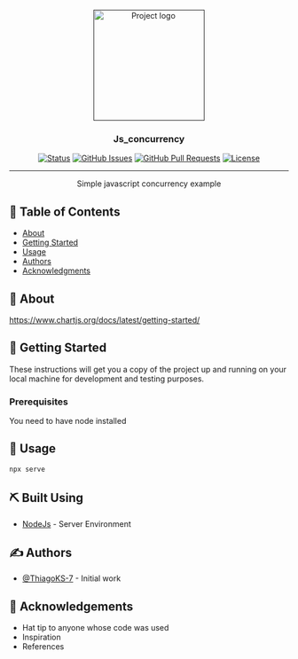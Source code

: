 <p align="center">
  <a href="" rel="noopener">
 <img width=200px height=200px src="https://i.imgur.com/6wj0hh6.jpg" alt="Project logo"></a>
</p>

<h3 align="center">Js_concurrency</h3>

<div align="center">

[![Status](https://img.shields.io/badge/status-active-success.svg)]()
[![GitHub Issues](https://img.shields.io/github/issues/kylelobo/The-Documentation-Compendium.svg)](https://github.com/kylelobo/The-Documentation-Compendium/issues)
[![GitHub Pull Requests](https://img.shields.io/github/issues-pr/kylelobo/The-Documentation-Compendium.svg)](https://github.com/kylelobo/The-Documentation-Compendium/pulls)
[![License](https://img.shields.io/badge/license-MIT-blue.svg)](/LICENSE)

</div>

---

<p align="center"> Simple javascript concurrency example
    <br> 
</p>

## 📝 Table of Contents

- [About](#about)
- [Getting Started](#getting_started)
- [Usage](#usage)
- [Authors](#authors)
- [Acknowledgments](#acknowledgement)

## 🧐 About <a name = "about"></a>

https://www.chartjs.org/docs/latest/getting-started/

## 🏁 Getting Started <a name = "getting_started"></a>

These instructions will get you a copy of the project up and running on your local machine for development and testing purposes.

### Prerequisites

You need to have node installed



## 🎈 Usage <a name="usage"></a>

```bash
npx serve
```


## ⛏️ Built Using <a name = "built_using"></a>

- [NodeJs](https://nodejs.org/en/) - Server Environment

## ✍️ Authors <a name = "authors"></a>

- [@ThiagoKS-7](https://github.com/ThiagoKS-7) -  Initial work


## 🎉 Acknowledgements <a name = "acknowledgement"></a>

- Hat tip to anyone whose code was used
- Inspiration
- References
